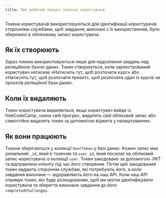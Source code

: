 ```yaml
---
title: Про робочий процес токенів користувача
---
```


Токени користувачів використовуються для ідентифікації користувачів сторонніми службами, щоб завдання, виконані з їх використанням, були збережені в обліковому записі користувача.

## Як їх створюють

Зараз токени використовуються лише для надсилання завдань над реляційною базою даних. Токен створюється, коли зареєстрований користувач натискає «Натисніть тут, щоб розпочати курс» або «Натисніть тут, щоб розпочати проєкт», щоб розпочати один із курсів чи проєктів реляційної бази даних.

## Коли їх видаляють

Токен користувача видаляється, якщо користувач вийде із freeCodeCamp, скине свій прогрес, видалить свій обліковий запис або самостійно видалить токен за допомогою віджета у налаштуваннях.

## Як вони працюють

Токени зберігаються у колекції `UserToken` у базі даних. Кожен запис має унікальний `_id`, який є токеном та `user_id`, який посилає на обліковий запис користувача із колекції `user`. Токен закодовано за допомогою JWT та відправлено клієнту під час його створення. Потім цей закодований токен надають стороннім службам, які потребують його, а коли завдання виконане — відправляють його на наш API. Коли наш API отримує токен, він буде розкодованим, щоб ми могли ідентифікувати користувача та зберегти виконане завдання до його `completedChallenges`.
